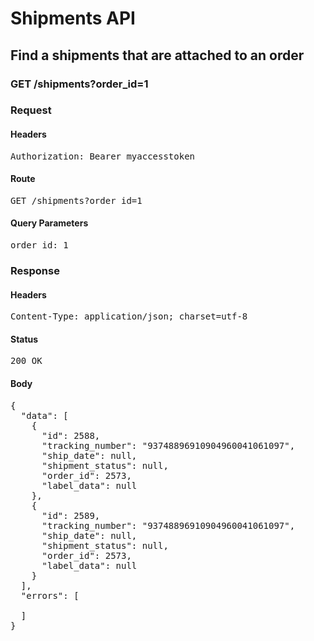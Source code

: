 # Shipments API

## Find a shipments that are attached to an order

### GET /shipments?order_id=1
### Request

#### Headers

<pre>Authorization: Bearer myaccesstoken</pre>

#### Route

<pre>GET /shipments?order_id=1</pre>

#### Query Parameters

<pre>order_id: 1</pre>

### Response

#### Headers

<pre>Content-Type: application/json; charset=utf-8</pre>

#### Status

<pre>200 OK</pre>

#### Body

<pre>{
  "data": [
    {
      "id": 2588,
      "tracking_number": "93748896910904960041061097",
      "ship_date": null,
      "shipment_status": null,
      "order_id": 2573,
      "label_data": null
    },
    {
      "id": 2589,
      "tracking_number": "93748896910904960041061097",
      "ship_date": null,
      "shipment_status": null,
      "order_id": 2573,
      "label_data": null
    }
  ],
  "errors": [

  ]
}</pre>

